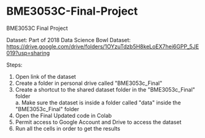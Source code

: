 # BME3053C-Final-Project
BME3053C Final Project

Dataset:
Part of 2018 Data Science Bowl Dataset: https://drive.google.com/drive/folders/1OYzuTdzb5H8keLoEX7hei6GPP_5JE019?usp=sharing

Steps:
1. Open link of the dataset
2. Create a folder in personal drive called "BME3053c_Final"
3. Create a shortcut to the shared dataset folder in the "BME3053c_Final" folder
<br>      a. Make sure the dataset is inside a folder called "data" inside the "BME3053c_Final" folder
5. Open the Final Updated code in Colab
6. Permit access to Google Account and Drive to access the dataset
7. Run all the cells in order to get the results
